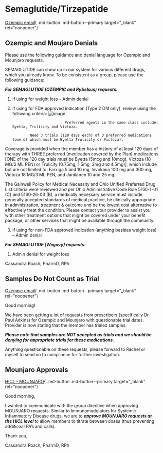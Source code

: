 # Semaglutide/Tirzepatide

[Ozempic email](https://mygainwell-my.sharepoint.com/:u:/r/personal/christopher_nguyen_gainwelltechnologies_com/Documents/Evergreen/Emails/RE_%20Ozempic%20_ENCRYPT_.msg?csf=1&web=1&e=behzsk){ .md-button .md-button--primary target="_blank" rel="noopener"}

## Ozempic and Moujaro Denials
Please use the following guidance and denial language for Ozempic and Mounjaro requests.

SEMAGLUTIDE can show up in our system for various different drugs, which you already know. To be consistent as a group, please use the following guidance:


***For SEMAGLUTIDE (OZEMPIC and Rybelsus) requests:***
1.	If using for weight loss – Admin denial
2.	If using for FDA approved indication (Type 2 DM only), review using the following criteria:
![image](https://user-images.githubusercontent.com/122046056/230939978-cdfbaab0-f095-4439-b996-a025b24ceab9.png)

                                Preferred agents in the same class include: Byetta, Trulicity and Victoza. 

                Need 3 trials (120 days each) of 3 preferred medications (one of which must be Byetta Trulicity or Victoza).

Coverage is provided when the member has a history of at least 120 days of therapy with THREE preferred (medication covered by the Plan) medications [ONE of the 120 day trials must be Byetta (5mcg and 10mcg), Victoza (18 MG/3 ML PEN)  or Trulicity (0.75mg, 1.5mg, 3mg and 4.5mg)], which include but are not limited to: Farxiga 5 and 10 mg, Invokana 100 mg and 300 mg, Victoza 18 MG/3 ML PEN, and Jardiance 10 and 25 mg.

The Gainwell Policy for Medical Necessity and Ohio Unified Preferred Drug List criteria were reviewed and per Ohio Administrative Code Rule 5160-1-01 (C) and 5160-26-03 (B), a medically necessary service must include: generally accepted standards of medical practice, be clinically appropriate in administration, treatment & outcome and be the lowest cost alternative to effectively treat the condition. Please contact your provider to assist you with other treatment options that might be covered under your benefit package, or other services that might be available through the community.



3.	If using for non-FDA approved indication (anything besides weight loss) – Admin denial

***For SEMAGLUTIDE (Wegovy) requests:***
1.	Admin denial for weight loss


Cassandra Roach, PharmD, RPh

## Samples Do Not Count as Trial

[Ozempic email](https://mygainwell-my.sharepoint.com/:u:/r/personal/christopher_nguyen_gainwelltechnologies_com/Documents/Evergreen/Emails/RE_%20Ozempic%20_ENCRYPT_.msg?csf=1&web=1&e=behzsk){ .md-button .md-button--primary target="_blank" rel="noopener"}

Good morning!

We have been getting a lot of requests from prescribers (specifically Dr. Paul Adkins) for Ozempic and Mounjaro with questionable trial dates. Provider is now stating that the member has trialed samples. 

***Please note that samples are NOT accepted as trials and we should be denying for appropriate trials for these medications.*** 

Anything questionable on these requests, please forward to Rachel or myself to send on to compliance for further investigation. 

## Mounjaro Approvals
[HICL - MOUNJARO](https://mygainwell-my.sharepoint.com/:u:/r/personal/christopher_nguyen_gainwelltechnologies_com/Documents/Evergreen/Emails/FW_%20GLP-1%20medications%20HICL%20-%20MOUNJARO.msg?csf=1&web=1&e=VJaa7Y){ .md-button .md-button--primary target="_blank" rel="noopener"}

Good morning,

I wanted to communicate with the group directive when approving MOUNJARO requests. Similar to Immunomodulators for Systemic Inflammatory Disease drugs, we are to ***approve MOUNJARO requests at the HICL level*** to allow members to titrate between doses (thus preventing additional PA’s and calls). 

Thank you,

Cassandra Roach, PharmD, RPh

